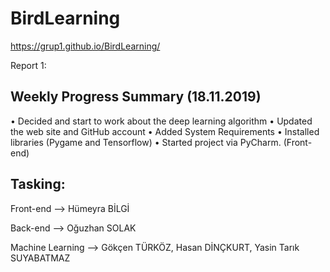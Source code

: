 # BirdLearning

https://grup1.github.io/BirdLearning/

Report 1: 
## Weekly Progress Summary (18.11.2019) 

• Decided and start to work about the deep learning algorithm
• Updated the web site and GitHub account
• Added System Requirements
• Installed libraries (Pygame and Tensorflow)
• Started project via PyCharm. (Front-end)


## Tasking:

Front-end --> Hümeyra BİLGİ

Back-end --> Oğuzhan SOLAK

Machine Learning --> Gökçen TÜRKÖZ, Hasan DİNÇKURT, Yasin Tarık SUYABATMAZ
